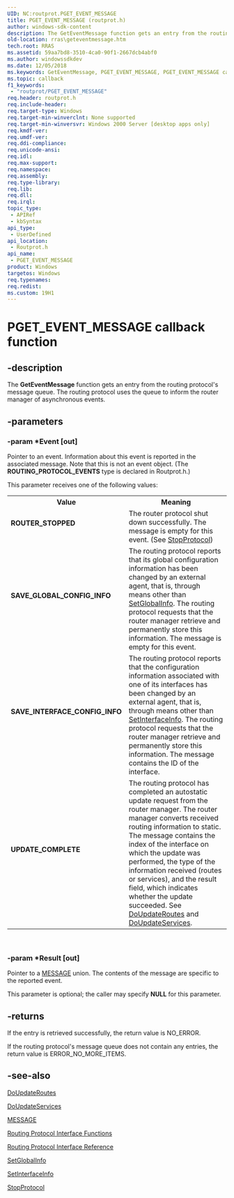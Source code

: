 ```yaml
---
UID: NC:routprot.PGET_EVENT_MESSAGE
title: PGET_EVENT_MESSAGE (routprot.h)
author: windows-sdk-content
description: The GetEventMessage function gets an entry from the routing protocol's message queue. The routing protocol uses the queue to inform the router manager of asynchronous events.
old-location: rras\geteventmessage.htm
tech.root: RRAS
ms.assetid: 59aa7bd8-3510-4ca0-90f1-2667dcb4abf0
ms.author: windowssdkdev
ms.date: 12/05/2018
ms.keywords: GetEventMessage, PGET_EVENT_MESSAGE, PGET_EVENT_MESSAGE callback, PGET_EVENT_MESSAGE callback function [RAS], ROUTER_STOPPED, SAVE_GLOBAL_CONFIG_INFO, SAVE_INTERFACE_CONFIG_INFO, UPDATE_COMPLETE, _mpr_geteventmessage, routprot/PGET_EVENT_MESSAGE, rras.geteventmessage
ms.topic: callback
f1_keywords: 
 - "routprot/PGET_EVENT_MESSAGE"
req.header: routprot.h
req.include-header: 
req.target-type: Windows
req.target-min-winverclnt: None supported
req.target-min-winversvr: Windows 2000 Server [desktop apps only]
req.kmdf-ver: 
req.umdf-ver: 
req.ddi-compliance: 
req.unicode-ansi: 
req.idl: 
req.max-support: 
req.namespace: 
req.assembly: 
req.type-library: 
req.lib: 
req.dll: 
req.irql: 
topic_type:
 - APIRef
 - kbSyntax
api_type:
 - UserDefined
api_location:
 - Routprot.h
api_name:
 - PGET_EVENT_MESSAGE
product: Windows
targetos: Windows
req.typenames: 
req.redist: 
ms.custom: 19H1
---
```


# PGET_EVENT_MESSAGE callback function


## -description


The 
<b>GetEventMessage</b> function gets an entry from the routing protocol's message queue. The routing protocol uses the queue to inform the router manager of asynchronous events.


## -parameters




### -param *Event [out]

Pointer to an event. Information about this event is reported in the associated message. Note that this is not an event object. (The <b>ROUTING_PROTOCOL_EVENTS</b> type is declared in Routprot.h.) 




This parameter receives one of the following values:

<table>
<tr>
<th>Value</th>
<th>Meaning</th>
</tr>
<tr>
<td width="40%"><a id="ROUTER_STOPPED"></a><a id="router_stopped"></a><dl>
<dt><b>ROUTER_STOPPED</b></dt>
</dl>
</td>
<td width="60%">
The router protocol shut down successfully. The message is empty for this event. (See 
<a href="https://docs.microsoft.com/windows/desktop/api/routprot/nc-routprot-pstop_protocol">StopProtocol</a>)

</td>
</tr>
<tr>
<td width="40%"><a id="SAVE_GLOBAL_CONFIG_INFO"></a><a id="save_global_config_info"></a><dl>
<dt><b>SAVE_GLOBAL_CONFIG_INFO</b></dt>
</dl>
</td>
<td width="60%">
The routing protocol reports that its global configuration information has been changed by an external agent, that is, through means other than 
<a href="https://docs.microsoft.com/windows/desktop/api/routprot/nc-routprot-pset_global_info">SetGlobalInfo</a>. The routing protocol requests that the router manager retrieve and permanently store this information. The message is empty for this event.

</td>
</tr>
<tr>
<td width="40%"><a id="SAVE_INTERFACE_CONFIG_INFO"></a><a id="save_interface_config_info"></a><dl>
<dt><b>SAVE_INTERFACE_CONFIG_INFO</b></dt>
</dl>
</td>
<td width="60%">
The routing protocol reports that the configuration information associated with one of its interfaces has been changed by an external agent, that is, through means other than 
<a href="https://docs.microsoft.com/windows/desktop/api/routprot/nc-routprot-pset_interface_info">SetInterfaceInfo</a>. The routing protocol requests that the router manager retrieve and permanently store this information. The message contains the ID of the interface.

</td>
</tr>
<tr>
<td width="40%"><a id="UPDATE_COMPLETE"></a><a id="update_complete"></a><dl>
<dt><b>UPDATE_COMPLETE</b></dt>
</dl>
</td>
<td width="60%">
The routing protocol has completed an autostatic update request from the router manager. The router manager converts received routing information to static. The message contains the index of the interface on which the update was performed, the type of the information received (routes or services), and the result field, which indicates whether the update succeeded. See 
<a href="https://docs.microsoft.com/windows/desktop/api/routprot/nc-routprot-pdo_update_routes">DoUpdateRoutes</a> and 
<a href="https://docs.microsoft.com/previous-versions/windows/desktop/legacy/aa374005(v=vs.85)">DoUpdateServices</a>.

</td>
</tr>
</table>
 


### -param *Result [out]

Pointer to a 
<a href="https://docs.microsoft.com/windows/desktop/api/routprot/ns-routprot-_message">MESSAGE</a> union. The contents of the message are specific to the reported event. 




This parameter is optional; the caller may specify <b>NULL</b> for this parameter.


## -returns



If the entry is retrieved successfully, the return value is NO_ERROR.

If the routing protocol's message queue does not contain any entries, the return value is ERROR_NO_MORE_ITEMS.




## -see-also




<a href="https://docs.microsoft.com/windows/desktop/api/routprot/nc-routprot-pdo_update_routes">DoUpdateRoutes</a>



<a href="https://docs.microsoft.com/previous-versions/windows/desktop/legacy/aa374005(v=vs.85)">DoUpdateServices</a>



<a href="https://docs.microsoft.com/windows/desktop/api/routprot/ns-routprot-_message">MESSAGE</a>



<a href="https://docs.microsoft.com/windows/desktop/RRAS/routing-protocol-interface-functions">Routing Protocol Interface Functions</a>



<a href="https://docs.microsoft.com/windows/desktop/RRAS/routing-protocol-interface-reference">Routing Protocol Interface Reference</a>



<a href="https://docs.microsoft.com/windows/desktop/api/routprot/nc-routprot-pset_global_info">SetGlobalInfo</a>



<a href="https://docs.microsoft.com/windows/desktop/api/routprot/nc-routprot-pset_interface_info">SetInterfaceInfo</a>



<a href="https://docs.microsoft.com/windows/desktop/api/routprot/nc-routprot-pstop_protocol">StopProtocol</a>
 

 


